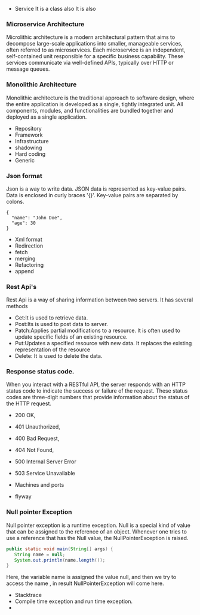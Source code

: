 * Service  It is a class also It is also
### Microservice Architecture
Microlithic architecture is a modern architectural pattern that aims to decompose large-scale applications into smaller, manageable services, often referred to as microservices. Each microservice is an independent, self-contained unit responsible for a specific business capability. These services communicate via well-defined APIs, typically over HTTP or message queues.

### Monolithic Architecture
Monolithic architecture is the traditional approach to software design, where the entire application is developed as a single, tightly integrated unit. All components, modules, and functionalities are bundled together and deployed as a single application.
* Repository
* Framework
* Infrastructure
* shadowing
* Hard coding
* Generic
### Json format

Json is a way to write data. JSON data is represented as key-value pairs. 
Data is enclosed in curly braces '{}'. Key-value pairs are separated by colons.

```
{
  "name": "John Doe",
  "age": 30
}

```
* Xml format
* Redirection
* fetch
* merging
* Refactoring
* append

### Rest Api's 

Rest Api is a way of sharing information between two servers.
It has several methods 
* Get:It is used to retrieve data.
* Post:Its is used to post data to server.
* Patch:Applies partial modifications to a resource. It is often used to update specific fields of an existing resource.
* Put:Updates a specified resource with new data. It replaces the existing representation of the resource
* Delete: It is used to delete the data.

### Response status code.

When you interact with a RESTful API, the server responds with an HTTP status code to indicate the success or failure of the request.
These status codes are three-digit numbers that provide information about the status of the HTTP request.
* 200 OK, 
* 401 Unauthorized, 
* 400 Bad Request, 
* 404 Not Found, 
* 500 Internal Server Error 
* 503 Service Unavailable

* Machines and ports
* flyway

### Null pointer Exception

 Null pointer exception is a runtime exception. Null is a special kind of value that can be assigned to the reference of an object. Whenever one tries to use a reference that has the Null value, the NullPointerException is raised.

 ```java
public static void main(String[] args) {
    String name = null;
    System.out.println(name.length());
}
```
Here, the variable name is assigned the value null, and then we try to access the name , in result NullPointerException will come here. 


* Stacktrace
* Compile time exception and run time exception.
* 

